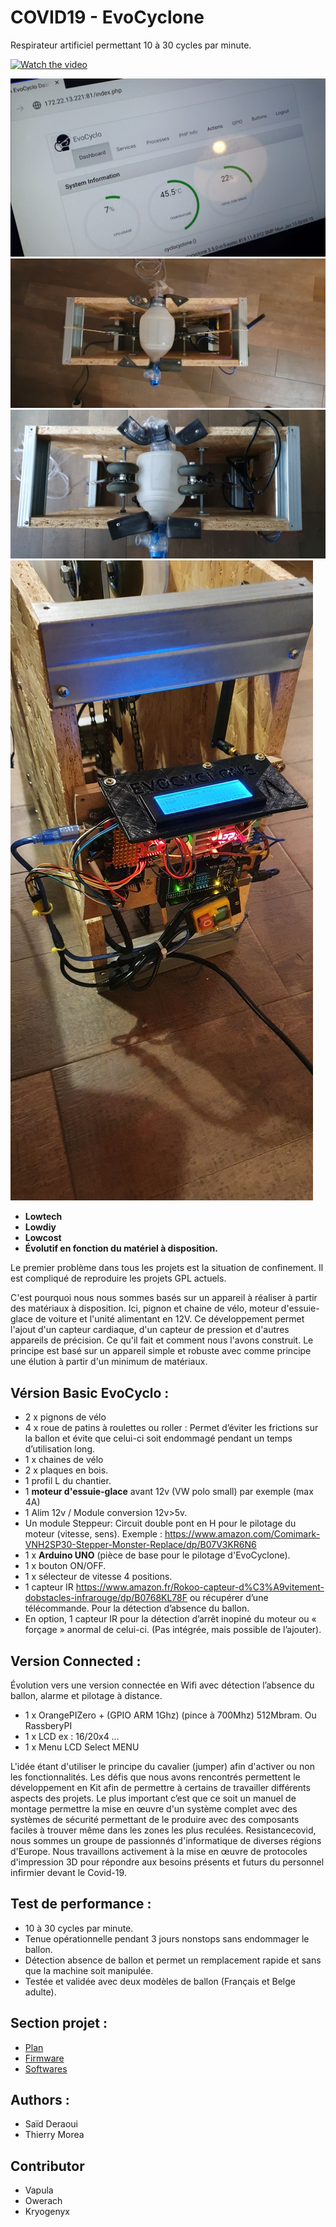 # COVID19 - EvoCyclone
Respirateur artificiel permettant 10 à 30 cycles par minute. 


[![Watch the video](https://raw.githubusercontent.com/libre/evocyclone/master/docs/images/preview-video1.jpg)](https://youtu.be/QGe1vSHL8Ds)

![Home Evo Photo](https://raw.githubusercontent.com/libre/evocyclone/master/docs/images/evocylone-software.png)
![Home Evo Photo](https://raw.githubusercontent.com/libre/evocyclone/master/docs/images/evocyclone-g1.jpg)
![Home Evo Photo](https://raw.githubusercontent.com/libre/evocyclone/master/docs/images/evocyclone-g2.jpg)
![Home Evo Photo](https://raw.githubusercontent.com/libre/evocyclone/master/docs/images/evocyclone-g3.jpg)

-	**Lowtech**
-	**Lowdiy**
-	**Lowcost**
-	**Évolutif en fonction du matériel à disposition.** 


Le premier problème dans tous les projets est la situation de confinement. Il est compliqué de reproduire les projets GPL actuels. 

C'est pourquoi nous nous sommes basés sur un appareil à réaliser à partir des matériaux à disposition. Ici, pignon et chaine de vélo, moteur d'essuie-glace de voiture et l'unité alimentant en 12V.
Ce développement permet l'ajout d'un capteur cardiaque, d'un capteur de pression et d'autres appareils de précision.  Ce qu'il fait et comment nous l'avons construit. Le principe est basé sur un appareil simple et robuste avec comme principe une élution à partir d'un minimum de matériaux. 

## Vérsion Basic EvoCyclo  :
-	2 x pignons de vélo
-	4 x roue de patins à roulettes ou roller : Permet d’éviter les frictions sur la ballon et évite que celui-ci soit endommagé pendant un temps d’utilisation long. 
-	1 x chaines de vélo
-	2 x plaques en bois.
-	1 profil L du chantier.
-	1 **moteur d'essuie-glace** avant 12v (VW polo small) par exemple (max 4A)
-	1 Alim 12v / Module conversion 12v>5v. 
-	Un module Steppeur:  Circuit double pont en H pour le pilotage du moteur (vitesse, sens). 
Exemple : https://www.amazon.com/Comimark-VNH2SP30-Stepper-Monster-Replace/dp/B07V3KR6N6
-	1 x **Arduino UNO** (pièce de base pour le pilotage d'EvoCyclone).
-	1 x bouton ON/OFF. 
-	1 x sélecteur de vitesse 4 positions.
-	1 capteur IR https://www.amazon.fr/Rokoo-capteur-d%C3%A9vitement-dobstacles-infrarouge/dp/B0768KL78F ou récupérer d’une télécommande. Pour la détection d’absence du ballon. 
-	En option, 1 capteur IR pour la détection d’arrêt inopiné du moteur ou « forçage » anormal de celui-ci. (Pas intégrée, mais possible de l’ajouter). 


## Version Connected : 
Évolution vers une version connectée en Wifi avec détection l’absence du ballon, alarme et pilotage à distance.  
-	 1 x OrangePIZero + (GPIO ARM 1Ghz) (pince à 700Mhz) 512Mbram. Ou RassberyPI
-	 1 x LCD ex : 16/20x4 … 
-	 1 x Menu LCD  Select MENU

L'idée étant d'utiliser le principe du cavalier (jumper) afin d'activer ou non les fonctionnalités.  Les défis que nous avons rencontrés permettent le développement en Kit afin de permettre à certains de travailler différents aspects des projets. 
Le plus important c’est que ce soit un manuel de montage permettre la mise en œuvre d'un système complet avec des systèmes de sécurité permettant de le produire avec des composants faciles à trouver même dans les zones les plus reculées.
Resistancecovid, nous sommes un groupe de passionnés d'informatique de diverses régions d'Europe. Nous travaillons activement à la mise en œuvre de protocoles d'impression 3D pour répondre aux besoins présents et futurs du personnel infirmier devant le Covid-19.

## Test de performance :
-	10 à 30 cycles par minute. 
-	Tenue opérationnelle pendant 3 jours nonstops sans endommager le ballon.  
-	Détection absence de ballon et permet un remplacement rapide et sans que la machine soit manipulée. 
-	Testée et validée avec deux modèles de ballon (Français et Belge adulte). 

## Section projet : 

- [Plan](evocyclone-plan/README.md)
- [Firmware](evocyclone-firmware/README.md)
- [Softwares](evocyclone-softwares/README.md)

## Authors : 
- Saïd Deraoui
- Thierry Morea

## Contributor
- Vapula
- Owerach
- Kryogenyx
